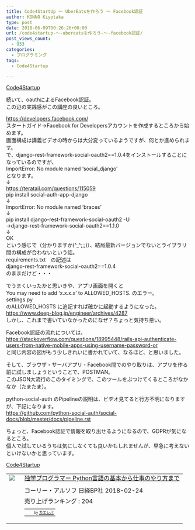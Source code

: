 ```yaml
---
title: Code4StartUp ～ UberEatsを作ろう ～ Facebook認証
author: KONNO Kiyotaka
type: post
date: 2018-06-09T00:26:26+00:00
url: /code4startup-～-ubereatsを作ろう-～-facebook認証/
post_views_count:
  - 933
categories:
  - プログラミング
tags:
  - Code4Startup

---
```

<a href="https://code4startup.com/?ref=kiyotakakonno" target="_blank">Code4Startup</a>

続いて、oauthによるFacebook認証。  
この辺の実践感がこの講座の良いところ。

<a href="https://developers.facebook.com/" target="_blank">https://developers.facebook.com/</a>  
スタートガイド→Facebook for Developersアカウントを作成するところから始めます。  
画面構成は講義ビデオの時からは大分変っているようですが、何とか進められます。  
で、django-rest-framework-social-oauth2==1.0.4をインストールすることになっているのですが、  
ImportError: No module named &#8216;social_django&#8217;  
となります。  
↓  
<a href="https://teratail.com/questions/115059" target="_blank">https://teratail.com/questions/115059</a>  
pip install social-auth-app-django  
↓  
ImportError: No module named &#8216;braces&#8217;  
↓  
pip install django-rest-framework-social-oauth2 -U  
→django-rest-framework-social-oauth2==1.1.0  
↓  
OK  
という感じで（分かりますか(^_^;;;)）、結局最新バージョンでないとライブラリ間の構成が合わないという話。  
requirements.txt　の記述は  
django-rest-framework-social-oauth2==1.0.4  
のままだけど・・・

でうまくいったかと思いきや、アプリ画面を開くと  
You may need to add &#8216;x.x.x.x&#8217; to ALLOWED_HOSTS. のエラー。  
settings.py  
のALLOWED_HOSTS に追記すれば確かに起動するようになった。  
<a href="https://www.deep-blog.jp/engineer/archives/4287" target="_blank">https://www.deep-blog.jp/engineer/archives/4287</a>  
しかし、これまで書いていなかったのになぜ？ちょっと気持ち悪い。

Facebook認証の流れについては、  
<a title="https://stackoverflow.com/questions/18995448/rails-api-authenticate-users-from-native-mobile-apps-using-username-password-or" href="https://stackoverflow.com/questions/18995448/rails-api-authenticate-users-from-native-mobile-apps-using-username-password-or" target="_blank">https://stackoverflow.com/questions/18995448/rails-api-authenticate-users-from-native-mobile-apps-using-username-password-or</a>  
と同じ内容の図がもう少しきれいに書かれていて、なるほど、と思いました。

そして、ブラウザ・サーバアプリ・Facebook間でのやり取りは、アプリを作る前に試しましょうということで、POSTMAN。  
このJSON大流行のこのタイミングで、このツールをぶつけてくるところがなかなか（たまたま）。

python-social-auth のPipelineの説明は、ビデオ見てると行方不明になりますが、下記になります。  
<a href="https://github.com/python-social-auth/social-docs/blob/master/docs/pipeline.rst" target="_blank">https://github.com/python-social-auth/social-docs/blob/master/docs/pipeline.rst</a>

ちょっと、Facebook認証で情報を取り出せるようになるので、GDPRが気になるところ。  
個人で試しているうちは気にしなくても良いかもしれませんが、早急に考えないといけないかと思っています。

<a href="https://code4startup.com/?ref=kiyotakakonno" target="_blank">Code4Startup</a>

<table style="border: currentcolor; border-image: none;" border="0" cellpadding="5">
  <tr>
    <td valign="top" style="border: currentcolor; border-image: none;">
      <a href="https://www.amazon.co.jp/exec/obidos/ASIN/4822292274/jqinglong-22/" target="_blank"><img style="margin-right: 10px;" src="https://i0.wp.com/images-fe.ssl-images-amazon.com/images/I/51%2BScGc8DAL._SL160_.jpg?ssl=1" border="0" data-recalc-dims="1" /></a>
    </td>
    <td valign="top" style="border: currentcolor; border-image: none; text-align: left;">
      <div class="kaerebalink-name" style="line-height: 120%; margin-bottom: 10px;">
        <a href="https://www.amazon.co.jp/exec/obidos/ASIN/4822292274/jqinglong-22/" target="_blank">独学プログラマー Python言語の基本から仕事のやり方まで</a>
      </div>
      <div class="kaerebalink-detail" style="margin-bottom: 5px;">
        コーリー・アルソフ 日経BP社 2018-02-24
      </div>
      <div class="kaerebalink-salesranking" style="margin-bottom: 5px;">
        売り上げランキング : 204
      </div>
      <table style="border: currentcolor; border-image: none; margin-top: 10px;">
        <tr>
          <td style="border: currentcolor; border-image: none; text-align: left;">
          </td>
          <td style="border: currentcolor; border-image: none; padding-left: 10px; font-size: x-small; vertical-align: bottom;">
            by <a href="https://kaereba.com" target="_blank" rel="nofollow">カエレバ</a>
          </td>
        </tr>
      </table>
    </td>
  </tr>
</table>